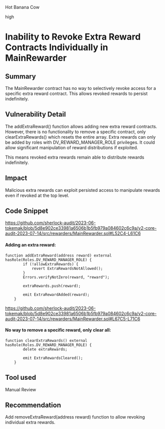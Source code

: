 Hot Banana Cow

high

# Inability to Revoke Extra Reward Contracts Individually in MainRewarder
## Summary

The MainRewarder contract has no way to selectively revoke access for a specific extra reward contract. This allows revoked rewards to persist indefinitely.

## Vulnerability Detail

The addExtraReward() function allows adding new extra reward contracts. However, there is no functionality to remove a specific contract, only clearExtraRewards() which resets the entire array. Extra rewards can only be added by roles with DV_REWARD_MANAGER_ROLE privileges. It could allow significant manipulation of reward distributions if exploited.

This means revoked extra rewards remain able to distribute rewards indefinitely.

## Impact

Malicious extra rewards can exploit persisted access to manipulate rewards even if revoked at the top level.

## Code Snippet

https://github.com/sherlock-audit/2023-06-tokemak/blob/5d8e902ce33981a6506b1b5fb979a084602c6c9a/v2-core-audit-2023-07-14/src/rewarders/MainRewarder.sol#L52C4-L61C6

#### Adding an extra reward:
```solidity
function addExtraReward(address reward) external hasRole(Roles.DV_REWARD_MANAGER_ROLE) {
        if (!allowExtraRewards) {
            revert ExtraRewardsNotAllowed();
        }
        Errors.verifyNotZero(reward, "reward");

        extraRewards.push(reward);

        emit ExtraRewardAdded(reward);
    }
```

https://github.com/sherlock-audit/2023-06-tokemak/blob/5d8e902ce33981a6506b1b5fb979a084602c6c9a/v2-core-audit-2023-07-14/src/rewarders/MainRewarder.sol#L67C5-L71C6
#### No way to remove a specific reward, only clear all:
```solidity
function clearExtraRewards() external hasRole(Roles.DV_REWARD_MANAGER_ROLE) {
        delete extraRewards;

        emit ExtraRewardsCleared();
    }
```


## Tool used

Manual Review

## Recommendation

Add removeExtraReward(address reward) function to allow revoking individual extra rewards.
